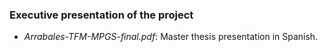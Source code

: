 ### Executive presentation of the project

- *Arrabales-TFM-MPGS-final.pdf*: Master thesis presentation in Spanish.
